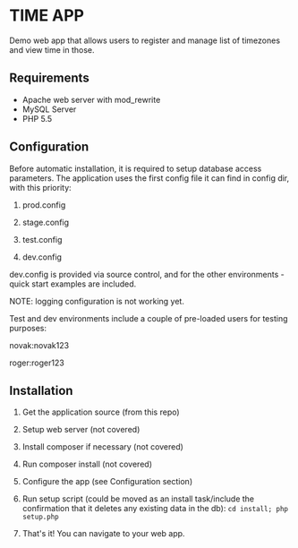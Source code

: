 # TIME APP

Demo web app that allows users to register and manage list of timezones and view time in those.
 
 
## Requirements
* Apache web server with mod_rewrite
* MySQL Server
* PHP 5.5
 
 
## Configuration
Before automatic installation, it is required to setup database access parameters. The application uses the first config file it can find in config dir, with this priority:

1. prod.config

2. stage.config

3. test.config

4. dev.config

dev.config is provided via source control, and for the other environments - quick start examples are included.

NOTE: logging configuration is not working yet.

Test and dev environments include a couple of pre-loaded users for testing purposes:

novak:novak123

roger:roger123
 
 
## Installation

1. Get the application source (from this repo)

1. Setup web server (not covered)

2. Install composer if necessary (not covered)

3. Run composer install (not covered)

3. Configure the app (see Configuration section)

4. Run setup script (could be moved as an install task/include the confirmation that it deletes any existing data in the db): 
``` cd install; php setup.php ```

5. That's it! You can navigate to your web app.

